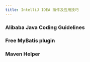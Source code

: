 ```yaml
---
title: IntelliJ IDEA 插件及应用技巧
---
```


### Alibaba Java Coding Guidelines

### Free MyBatis plugin

### Maven Helper